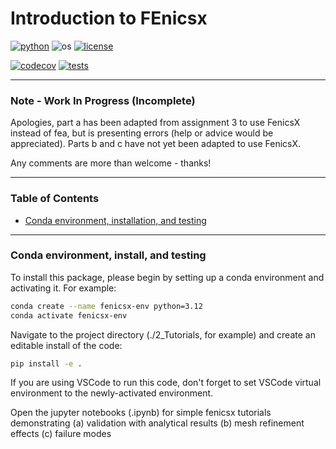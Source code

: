 # Introduction to FEnicsx

[![python](https://img.shields.io/badge/python-3.12-blue.svg)](https://www.python.org/)
![os](https://img.shields.io/badge/os-ubuntu%20|%20macos%20|%20windows-blue.svg)
[![license](https://img.shields.io/badge/license-MIT-green.svg)](https://github.com/sandialabs/sibl#license)

[![codecov](https://codecov.io/gh/Keenan-Wood/BU_ENGME700_KeenanWood_A2/graph/badge.svg?token=p5DMvJ6byO)](https://codecov.io/gh/Keenan-Wood/BU_ENGME700_KeenanWood_A2)
[![tests](https://github.com/Keenan-Wood/BU_ENGME700_KeenanWood_A2/actions/workflows/tests.yml/badge.svg)](https://github.com/Keenan-Wood/BU_ENGME700_KeenanWood_A2/actions)

---

### Note - Work In Progress (Incomplete)

Apologies, part a has been adapted from assignment 3 to use FenicsX instead of fea, but is presenting errors (help or advice would be appreciated). Parts b and c have not yet been adapted to use FenicsX.

Any comments are more than welcome - thanks!

---

### Table of Contents
* [Conda environment, installation, and testing](#install)

---

### Conda environment, install, and testing <a name="install"></a>

To install this package, please begin by setting up a conda environment and activating it. For example:
```bash
conda create --name fenicsx-env python=3.12
conda activate fenicsx-env
```

Navigate to the project directory (./2_Tutorials, for example) and create an editable install of the code:
```bash
pip install -e .
```

If you are using VSCode to run this code, don't forget to set VSCode virtual environment to the newly-activated environment.

Open the jupyter notebooks (.ipynb) for simple fenicsx tutorials demonstrating
(a) validation with analytical results
(b) mesh refinement effects
(c) failure modes